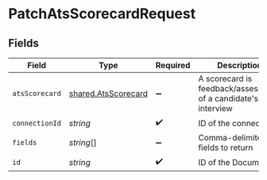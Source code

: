 # PatchAtsScorecardRequest


## Fields

| Field                                                         | Type                                                          | Required                                                      | Description                                                   |
| ------------------------------------------------------------- | ------------------------------------------------------------- | ------------------------------------------------------------- | ------------------------------------------------------------- |
| `atsScorecard`                                                | [shared.AtsScorecard](../../models/shared/atsscorecard.md)    | :heavy_minus_sign:                                            | A scorecard is feedback/assessment of a candidate's interview |
| `connectionId`                                                | *string*                                                      | :heavy_check_mark:                                            | ID of the connection                                          |
| `fields`                                                      | *string*[]                                                    | :heavy_minus_sign:                                            | Comma-delimited fields to return                              |
| `id`                                                          | *string*                                                      | :heavy_check_mark:                                            | ID of the Document                                            |